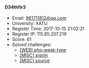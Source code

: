 #### D34thfir3  

* Email: 961711812@qq.com  
* University: XATU  
* Register Time: 2017-10-15 21:02:21  
* Register IP: 115.85.207.219  
* Score: 61  
* Solved challenges: 
  * [[WEB] php-weak-type](https://github.com/SniperOJ/Challenges/blob/master/web/php-weak-type.json)  
  * [[MISC] signin](https://github.com/SniperOJ/Challenges/blob/master/misc/signin.json)  
  * [[MISC] source](https://github.com/SniperOJ/Challenges/blob/master/misc/source.json)  

